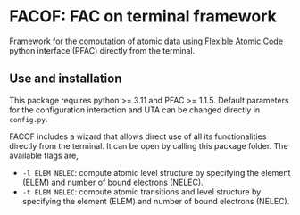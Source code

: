 # FACOF: FAC on terminal framework
Framework for the computation of atomic data using [Flexible Atomic Code](https://github.com/flexible-atomic-code/fac) python interface (PFAC) directly from the terminal.


## Use and installation
This package requires python >= 3.11 and PFAC >= 1.1.5. Default parameters for the configuration interaction and UTA can be changed directly in `config.py`.

FACOF includes a wizard that allows direct use of all its functionalities directly from the terminal. It can be open by calling this package folder. The available flags are,

- `-l ELEM NELEC`: compute atomic level structure by specifying the element (ELEM) and number of bound electrons (NELEC).
- `-t ELEM NELEC`: compute atomic transitions and level structure by specifying the element (ELEM) and number of bound electrons (NELEC).
